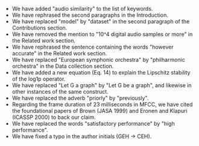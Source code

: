 * We have added "audio similarity" to the list of keywords.
* We have rephrased the second paragraphs in the Introduction.
* We have replaced "model" by "dataset" in the second paragraph of the Contributions section.
* We have removed the mention to "10^4 digital audio samples or more" in the Related work section.
* We have rephrased the sentence containing the words "however accurate" in the Related work section.
* We have replaced "European symphonic orchestra" by "philharmonic orchestra" in the Data collection section.
* We have added a new equation (Eq. 14) to explain the Lipschitz stability of the log1p operator.
* We have replaced "Let G a graph" by "Let G be a graph", and likewise in other instances of the same construct.
* We have replaced the adverb "priorly" by "previously".
* Regarding the frame duration of 23 milliseconds in MFCC, we have cited the foundational papers of Brown (JASA 1999) and Eronen and Klapuri (ICASSP 2000) to back our claim.
* We have replaced the words "satisfactory performance" by "high performance".
* We have fixed a typo in the author initials (GEH -> CEH).